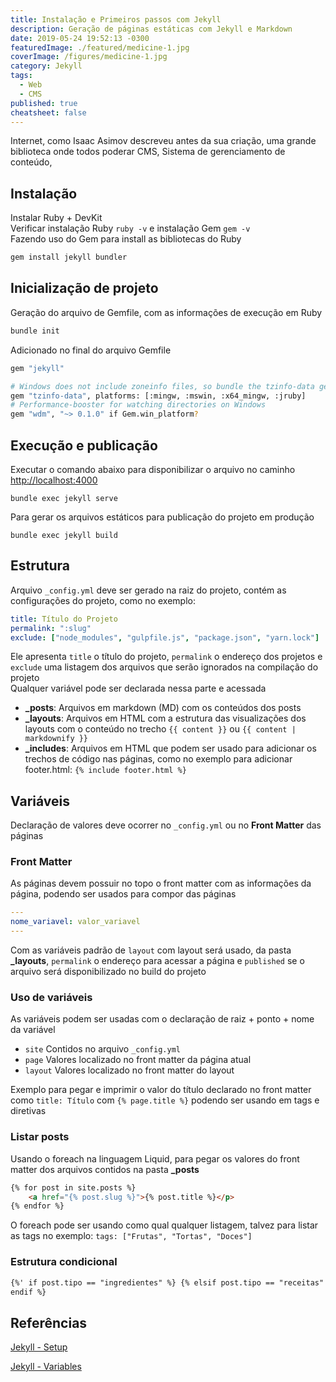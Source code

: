 ```yaml
---
title: Instalação e Primeiros passos com Jekyll
description: Geração de páginas estáticas com Jekyll e Markdown
date: 2019-05-24 19:52:13 -0300
featuredImage: ./featured/medicine-1.jpg
coverImage: /figures/medicine-1.jpg
category: Jekyll
tags:
  - Web
  - CMS
published: true
cheatsheet: false
---
```


Internet, como Isaac Asimov descreveu antes da sua criação, uma grande biblioteca onde todos poderar CMS, Sistema de gerenciamento de conteúdo,

## Instalação

Instalar Ruby + DevKit  
Verificar instalação Ruby `ruby -v` e instalação Gem `gem -v`  
Fazendo uso do Gem para install as bibliotecas do Ruby

```bash
gem install jekyll bundler
```

## Inicialização de projeto

Geração do arquivo de Gemfile, com as informações de execução em Ruby

```bash
bundle init
```

Adicionado no final do arquivo Gemfile

```bash
gem "jekyll"

# Windows does not include zoneinfo files, so bundle the tzinfo-data gem
gem "tzinfo-data", platforms: [:mingw, :mswin, :x64_mingw, :jruby]
# Performance-booster for watching directories on Windows
gem "wdm", "~> 0.1.0" if Gem.win_platform?
```

## Execução e publicação

Executar o comando abaixo para disponibilizar o arquivo no caminho [http://localhost:4000](http://localhost:4000)

```shell
bundle exec jekyll serve
```

Para gerar os arquivos estáticos para publicação do projeto em produção

```shell
bundle exec jekyll build
```

## Estrutura

Arquivo `_config.yml` deve ser gerado na raiz do projeto, contém as configurações do projeto, como no exemplo:

```yml
title: Título do Projeto
permalink: ":slug"
exclude: ["node_modules", "gulpfile.js", "package.json", "yarn.lock"]
```

Ele apresenta `title` o título do projeto, `permalink` o endereço dos projetos e `exclude` uma listagem dos arquivos que serão ignorados na compilação do projeto  
Qualquer variável pode ser declarada nessa parte e acessada

- **\_posts**: Arquivos em markdown (MD) com os conteúdos dos posts
- **\_layouts**: Arquivos em HTML com a estrutura das visualizações dos layouts com o conteúdo no trecho `{{ content }}` ou `{{ content | markdownify }}`
- **\_includes**: Arquivos em HTML que podem ser usado para adicionar os trechos de código nas páginas, como no exemplo para adicionar footer.html: `{% include footer.html %}`

## Variáveis

Declaração de valores deve ocorrer no `_config.yml` ou no **Front Matter** das páginas

### Front Matter

As páginas devem possuir no topo o front matter com as informações da página, podendo ser usados para compor das páginas

```yml
---
nome_variavel: valor_variavel
---
```

Com as variáveis padrão de `layout` com layout será usado, da pasta **\_layouts**, `permalink` o endereço para acessar a página e `published` se o arquivo será disponibilizado no build do projeto

### Uso de variáveis

As variáveis podem ser usadas com o declaração de raiz + ponto + nome da variável

- `site` Contidos no arquivo `_config.yml`
- `page` Valores localizado no front matter da página atual
- `layout` Valores localizado no front matter do layout

Exemplo para pegar e imprimir o valor do título declarado no front matter como `title: Título` com `{% page.title %}` podendo ser usando em tags e diretivas

### Listar posts

Usando o foreach na linguagem Liquid, para pegar os valores do front matter dos arquivos contidos na pasta **\_posts**

```html
{% for post in site.posts %}
    <a href="{% post.slug %}">{% post.title %}</p>
{% endfor %}
```

O foreach pode ser usando como qual qualquer listagem, talvez para listar as tags no exemplo: `tags: ["Frutas", "Tortas", "Doces"]`

### Estrutura condicional

```html
{%' if post.tipo == "ingredientes" %} {% elsif post.tipo == "receitas" %} {%
endif %}
```

## Referências

[Jekyll - Setup](https://jekyllrb.com/docs/step-by-step/01-setup/)

[Jekyll - Variables](https://jekyllrb.com/docs/variables/)

